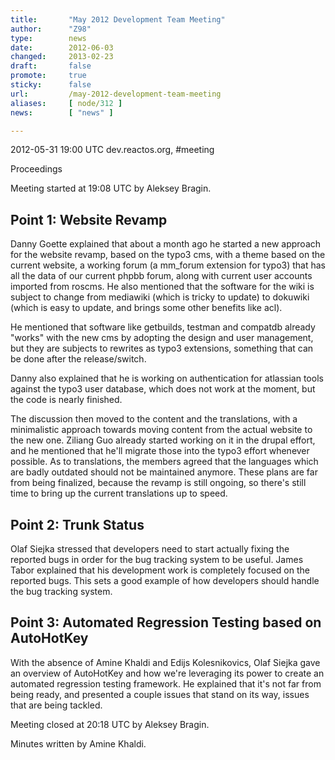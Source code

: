 ```yaml
---
title:       "May 2012 Development Team Meeting"
author:      "Z98"
type:        news
date:        2012-06-03
changed:     2013-02-23
draft:       false
promote:     true
sticky:      false
url:         /may-2012-development-team-meeting
aliases:     [ node/312 ]
news:        [ "news" ]

---
```


<p>2012-05-31 19:00 UTC dev.reactos.org, #meeting</p>
<p>Proceedings</p>
<p>Meeting started at 19:08 UTC by Aleksey Bragin.</p>
<h2>Point 1: Website Revamp</h2>
<p>Danny Goette explained that about a month ago he started a new approach for the website revamp, based on the typo3 cms, with a theme based on the current website, a working forum (a mm_forum extension for typo3) that has all the data of our current phpbb forum, along with current user accounts imported from roscms. He also mentioned that the software for the wiki is subject to change from mediawiki (which is tricky to update) to dokuwiki (which is easy to update, and brings some other benefits like acl).</p>
<p>He mentioned that software like getbuilds, testman and compatdb already "works" with the new cms by adopting the design and user management, but they are subjects to rewrites as typo3 extensions, something that can be done after the release/switch.</p>
<p>Danny also explained that he is working on authentication for atlassian tools against the typo3 user database, which does not work at the moment, but the code is nearly finished.</p>
<p>The discussion then moved to the content and the translations, with a minimalistic approach towards moving content from the actual website to the new one. Ziliang Guo already started working on it in the drupal effort, and he mentioned that he'll migrate those into the typo3 effort whenever possible. As to translations, the members agreed that the languages which are badly outdated should not be maintained anymore. These plans are far from being finalized, because the revamp is still ongoing, so there's still time to bring up the current translations up to speed.</p>
<h2>Point 2: Trunk Status</h2>
<p>Olaf Siejka stressed that developers need to start actually fixing the reported bugs in order for the bug tracking system to be useful. James Tabor explained that his development work is completely focused on the reported bugs. This sets a good example of how developers should handle the bug tracking system.</p>
<h2>Point 3: Automated Regression Testing based on AutoHotKey</h2>
<p>With the absence of Amine Khaldi and Edijs Kolesnikovics, Olaf Siejka gave an overview of AutoHotKey and how we're leveraging its power to create an automated regression testing framework. He explained that it's not far from being ready, and presented a couple issues that stand on its way, issues that are being tackled.</p>
<p>Meeting closed at 20:18 UTC by Aleksey Bragin.</p>
<p>Minutes written by Amine Khaldi.</p>
